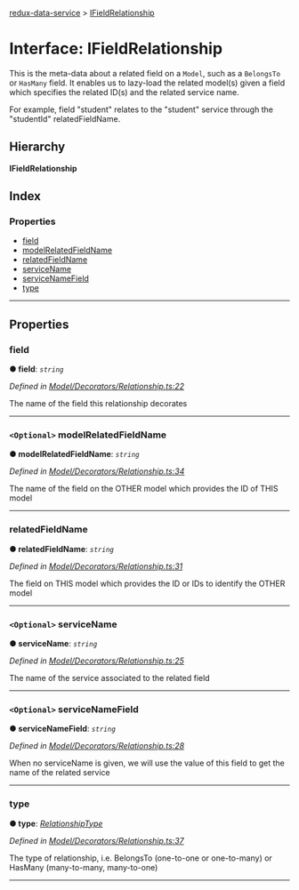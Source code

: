 [redux-data-service](../README.md) > [IFieldRelationship](../interfaces/ifieldrelationship.md)

# Interface: IFieldRelationship

This is the meta-data about a related field on a `Model`, such as a `BelongsTo` or `HasMany` field. It enables us to lazy-load the related model(s) given a field which specifies the related ID(s) and the related service name.

For example, field "student" relates to the "student" service through the "studentId" relatedFieldName.

## Hierarchy

**IFieldRelationship**

## Index

### Properties

* [field](ifieldrelationship.md#field)
* [modelRelatedFieldName](ifieldrelationship.md#modelrelatedfieldname)
* [relatedFieldName](ifieldrelationship.md#relatedfieldname)
* [serviceName](ifieldrelationship.md#servicename)
* [serviceNameField](ifieldrelationship.md#servicenamefield)
* [type](ifieldrelationship.md#type)

---

## Properties

<a id="field"></a>

###  field

**● field**: *`string`*

*Defined in [Model/Decorators/Relationship.ts:22](https://github.com/Rediker-Software/redux-data-service/blob/0ef244e/src/Model/Decorators/Relationship.ts#L22)*

The name of the field this relationship decorates

___
<a id="modelrelatedfieldname"></a>

### `<Optional>` modelRelatedFieldName

**● modelRelatedFieldName**: *`string`*

*Defined in [Model/Decorators/Relationship.ts:34](https://github.com/Rediker-Software/redux-data-service/blob/0ef244e/src/Model/Decorators/Relationship.ts#L34)*

The name of the field on the OTHER model which provides the ID of THIS model

___
<a id="relatedfieldname"></a>

###  relatedFieldName

**● relatedFieldName**: *`string`*

*Defined in [Model/Decorators/Relationship.ts:31](https://github.com/Rediker-Software/redux-data-service/blob/0ef244e/src/Model/Decorators/Relationship.ts#L31)*

The field on THIS model which provides the ID or IDs to identify the OTHER model

___
<a id="servicename"></a>

### `<Optional>` serviceName

**● serviceName**: *`string`*

*Defined in [Model/Decorators/Relationship.ts:25](https://github.com/Rediker-Software/redux-data-service/blob/0ef244e/src/Model/Decorators/Relationship.ts#L25)*

The name of the service associated to the related field

___
<a id="servicenamefield"></a>

### `<Optional>` serviceNameField

**● serviceNameField**: *`string`*

*Defined in [Model/Decorators/Relationship.ts:28](https://github.com/Rediker-Software/redux-data-service/blob/0ef244e/src/Model/Decorators/Relationship.ts#L28)*

When no serviceName is given, we will use the value of this field to get the name of the related service

___
<a id="type"></a>

###  type

**● type**: *[RelationshipType](../enums/relationshiptype.md)*

*Defined in [Model/Decorators/Relationship.ts:37](https://github.com/Rediker-Software/redux-data-service/blob/0ef244e/src/Model/Decorators/Relationship.ts#L37)*

The type of relationship, i.e. BelongsTo (one-to-one or one-to-many) or HasMany (many-to-many, many-to-one)

___

